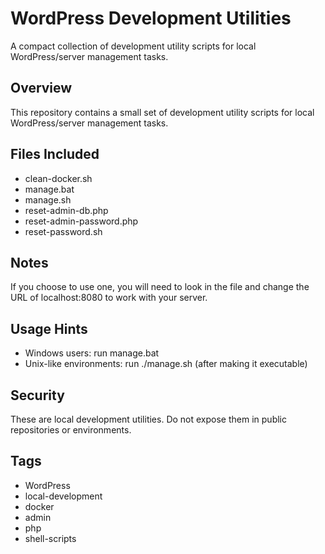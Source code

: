 # WordPress Development Utilities

A compact collection of development utility scripts for local WordPress/server management tasks.

## Overview
This repository contains a small set of development utility scripts for local WordPress/server management tasks.

## Files Included
- clean-docker.sh
- manage.bat
- manage.sh
- reset-admin-db.php
- reset-admin-password.php
- reset-password.sh

## Notes
If you choose to use one, you will need to look in the file and change the URL of localhost:8080 to work with your server.

## Usage Hints
- Windows users: run manage.bat
- Unix-like environments: run ./manage.sh (after making it executable)

## Security
These are local development utilities. Do not expose them in public repositories or environments.

## Tags
- WordPress
- local-development
- docker
- admin
- php
- shell-scripts
